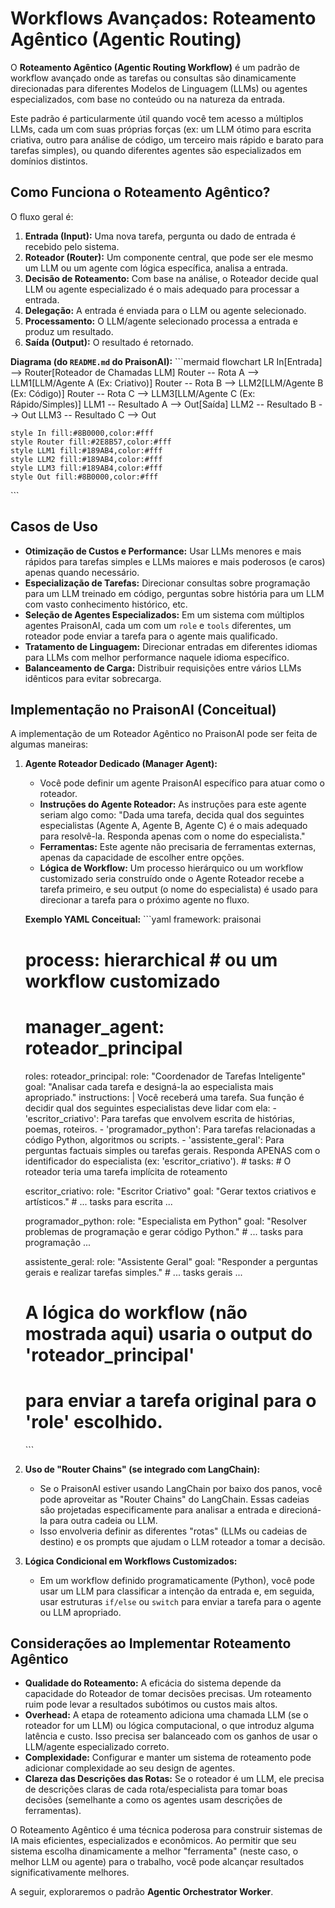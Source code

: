 # Workflows Avançados: Roteamento Agêntico (Agentic Routing)

O **Roteamento Agêntico (Agentic Routing Workflow)** é um padrão de workflow avançado onde as tarefas ou consultas são dinamicamente direcionadas para diferentes Modelos de Linguagem (LLMs) ou agentes especializados, com base no conteúdo ou na natureza da entrada.

Este padrão é particularmente útil quando você tem acesso a múltiplos LLMs, cada um com suas próprias forças (ex: um LLM ótimo para escrita criativa, outro para análise de código, um terceiro mais rápido e barato para tarefas simples), ou quando diferentes agentes são especializados em domínios distintos.

## Como Funciona o Roteamento Agêntico?

O fluxo geral é:

1.  **Entrada (Input):** Uma nova tarefa, pergunta ou dado de entrada é recebido pelo sistema.
2.  **Roteador (Router):** Um componente central, que pode ser ele mesmo um LLM ou um agente com lógica específica, analisa a entrada.
3.  **Decisão de Roteamento:** Com base na análise, o Roteador decide qual LLM ou agente especializado é o mais adequado para processar a entrada.
4.  **Delegação:** A entrada é enviada para o LLM ou agente selecionado.
5.  **Processamento:** O LLM/agente selecionado processa a entrada e produz um resultado.
6.  **Saída (Output):** O resultado é retornado.

**Diagrama (do `README.md` do PraisonAI):**
\`\`\`mermaid
flowchart LR
    In[Entrada] --> Router[Roteador de Chamadas LLM]
    Router -- Rota A --> LLM1[LLM/Agente A (Ex: Criativo)]
    Router -- Rota B --> LLM2[LLM/Agente B (Ex: Código)]
    Router -- Rota C --> LLM3[LLM/Agente C (Ex: Rápido/Simples)]
    LLM1 -- Resultado A --> Out[Saída]
    LLM2 -- Resultado B --> Out
    LLM3 -- Resultado C --> Out

    style In fill:#8B0000,color:#fff
    style Router fill:#2E8B57,color:#fff
    style LLM1 fill:#189AB4,color:#fff
    style LLM2 fill:#189AB4,color:#fff
    style LLM3 fill:#189AB4,color:#fff
    style Out fill:#8B0000,color:#fff
\`\`\`

## Casos de Uso

*   **Otimização de Custos e Performance:** Usar LLMs menores e mais rápidos para tarefas simples e LLMs maiores e mais poderosos (e caros) apenas quando necessário.
*   **Especialização de Tarefas:** Direcionar consultas sobre programação para um LLM treinado em código, perguntas sobre história para um LLM com vasto conhecimento histórico, etc.
*   **Seleção de Agentes Especializados:** Em um sistema com múltiplos agentes PraisonAI, cada um com um `role` e `tools` diferentes, um roteador pode enviar a tarefa para o agente mais qualificado.
*   **Tratamento de Linguagem:** Direcionar entradas em diferentes idiomas para LLMs com melhor performance naquele idioma específico.
*   **Balanceamento de Carga:** Distribuir requisições entre vários LLMs idênticos para evitar sobrecarga.

## Implementação no PraisonAI (Conceitual)

A implementação de um Roteador Agêntico no PraisonAI pode ser feita de algumas maneiras:

1.  **Agente Roteador Dedicado (Manager Agent):**
    *   Você pode definir um agente PraisonAI específico para atuar como o roteador.
    *   **Instruções do Agente Roteador:** As instruções para este agente seriam algo como: "Dada uma tarefa, decida qual dos seguintes especialistas (Agente A, Agente B, Agente C) é o mais adequado para resolvê-la. Responda apenas com o nome do especialista."
    *   **Ferramentas:** Este agente não precisaria de ferramentas externas, apenas da capacidade de escolher entre opções.
    *   **Lógica de Workflow:** Um processo hierárquico ou um workflow customizado seria construído onde o Agente Roteador recebe a tarefa primeiro, e seu output (o nome do especialista) é usado para direcionar a tarefa para o próximo agente no fluxo.

    **Exemplo YAML Conceitual:**
    \`\`\`yaml
    framework: praisonai
    # process: hierarchical # ou um workflow customizado
    # manager_agent: roteador_principal

    roles:
      roteador_principal:
        role: "Coordenador de Tarefas Inteligente"
        goal: "Analisar cada tarefa e designá-la ao especialista mais apropriado."
        instructions: |
          Você receberá uma tarefa. Sua função é decidir qual dos seguintes especialistas deve lidar com ela:
          - 'escritor_criativo': Para tarefas que envolvem escrita de histórias, poemas, roteiros.
          - 'programador_python': Para tarefas relacionadas a código Python, algoritmos ou scripts.
          - 'assistente_geral': Para perguntas factuais simples ou tarefas gerais.
          Responda APENAS com o identificador do especialista (ex: 'escritor_criativo').
        # tasks: # O roteador teria uma tarefa implícita de roteamento

      escritor_criativo:
        role: "Escritor Criativo"
        goal: "Gerar textos criativos e artísticos."
        # ... tasks para escrita ...

      programador_python:
        role: "Especialista em Python"
        goal: "Resolver problemas de programação e gerar código Python."
        # ... tasks para programação ...

      assistente_geral:
        role: "Assistente Geral"
        goal: "Responder a perguntas gerais e realizar tarefas simples."
        # ... tasks gerais ...

    # A lógica do workflow (não mostrada aqui) usaria o output do 'roteador_principal'
    # para enviar a tarefa original para o 'role' escolhido.
    \`\`\`

2.  **Uso de "Router Chains" (se integrado com LangChain):**
    *   Se o PraisonAI estiver usando LangChain por baixo dos panos, você pode aproveitar as "Router Chains" do LangChain. Essas cadeias são projetadas especificamente para analisar a entrada e direcioná-la para outra cadeia ou LLM.
    *   Isso envolveria definir as diferentes "rotas" (LLMs ou cadeias de destino) e os prompts que ajudam o LLM roteador a tomar a decisão.

3.  **Lógica Condicional em Workflows Customizados:**
    *   Em um workflow definido programaticamente (Python), você pode usar um LLM para classificar a intenção da entrada e, em seguida, usar estruturas `if/else` ou `switch` para enviar a tarefa para o agente ou LLM apropriado.

## Considerações ao Implementar Roteamento Agêntico

*   **Qualidade do Roteamento:** A eficácia do sistema depende da capacidade do Roteador de tomar decisões precisas. Um roteamento ruim pode levar a resultados subótimos ou custos mais altos.
*   **Overhead:** A etapa de roteamento adiciona uma chamada LLM (se o roteador for um LLM) ou lógica computacional, o que introduz alguma latência e custo. Isso precisa ser balanceado com os ganhos de usar o LLM/agente especializado correto.
*   **Complexidade:** Configurar e manter um sistema de roteamento pode adicionar complexidade ao seu design de agentes.
*   **Clareza das Descrições das Rotas:** Se o roteador é um LLM, ele precisa de descrições claras de cada rota/especialista para tomar boas decisões (semelhante a como os agentes usam descrições de ferramentas).

O Roteamento Agêntico é uma técnica poderosa para construir sistemas de IA mais eficientes, especializados e econômicos. Ao permitir que seu sistema escolha dinamicamente a melhor "ferramenta" (neste caso, o melhor LLM ou agente) para o trabalho, você pode alcançar resultados significativamente melhores.

A seguir, exploraremos o padrão **Agentic Orchestrator Worker**.
